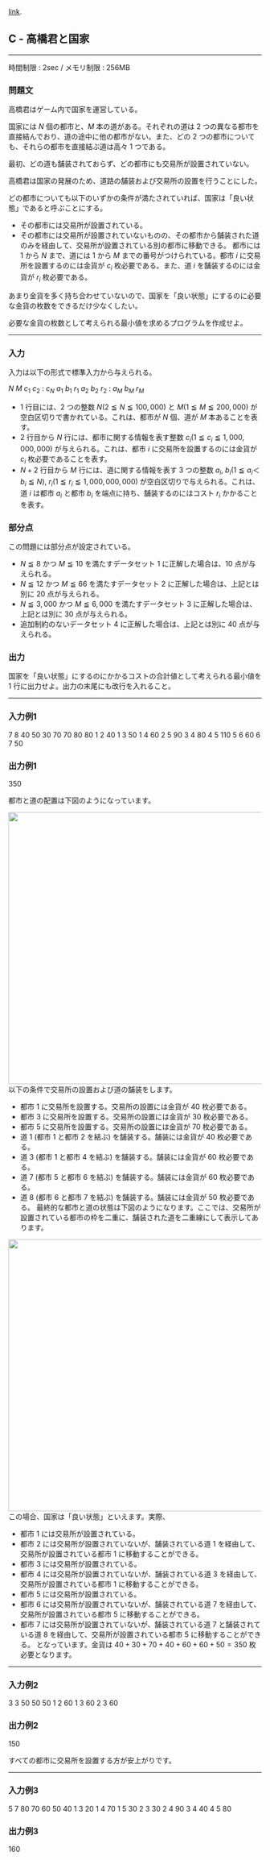[link](http://arc029.contest.atcoder.jp/tasks/arc029_3).

## C - 高橋君と国家

----------

時間制限 : 2sec / メモリ制限 : 256MB

### 問題文

高橋君はゲーム内で国家を運営している。

国家には $N$ 個の都市と、$M$ 本の道がある。それぞれの道は $2$ つの異なる都市を直接結んでおり、道の途中に他の都市がない。また、どの $2$ つの都市についても、それらの都市を直接結ぶ道は高々 $1$ つである。

最初、どの道も舗装されておらず、どの都市にも交易所が設置されていない。

高橋君は国家の発展のため、道路の舗装および交易所の設置を行うことにした。

どの都市についても以下のいずかの条件が満たされていれば、国家は「良い状態」であると呼ぶことにする。

* その都市には交易所が設置されている。
* その都市には交易所が設置されていないものの、その都市から舗装された道のみを経由して、交易所が設置されている別の都市に移動できる。
都市には $1$ から $N$ まで、道には $1$ から $M$ までの番号がつけられている。都市 $i$ に交易所を設置するのには金貨が $c_i$ 枚必要である。また、道 $i$ を舗装するのには金貨が $r_i$ 枚必要である。

あまり金貨を多く持ち合わせていないので、国家を「良い状態」にするのに必要な金貨の枚数をできるだけ少なくしたい。

必要な金貨の枚数として考えられる最小値を求めるプログラムを作成せよ。

----------

### 入力

入力は以下の形式で標準入力から与えられる。

>
$N$ $M$
$c_1$
$c_2$
:
$c_N$
$a_1$ $b_1$ $r_1$
$a_2$ $b_2$ $r_2$
:
$a_M$ $b_M$ $r_M$


* $1$ 行目には、$2$ つの整数 $N (2 ≦ N ≦ 100,000)$ と $M (1 ≦ M ≦ 200,000)$ が空白区切りで書かれている。これは、都市が $N$ 個、道が $M$ 本あることを表す。
* $2$ 行目から $N$ 行には、都市に関する情報を表す整数 $c_i (1 ≦ c_i ≦ 1,000,000,000)$ が与えられる。これは、都市 $i$ に交易所を設置するのには金貨が $c_i$ 枚必要であることを表す。
* $N+2$ 行目から $M$ 行には、道に関する情報を表す $3$ つの整数 $a_i$, $b_i (1 ≦ a_i ＜ b_i ≦ N)$, $r_i (1 ≦ r_i ≦ 1,000,000,000)$ が空白区切りで与えられる。これは、道 $i$ は都市 $a_i$ と都市 $b_i$ を端点に持ち、舗装するのにはコスト $r_i$ かかることを表す。
### 部分点

この問題には部分点が設定されている。

* $N ≦ 8$ かつ $M ≦ 10$ を満たすデータセット $1$ に正解した場合は、$10$ 点が与えられる。
* $N ≦ 12$ かつ $M ≦ 66$ を満たすデータセット $2$ に正解した場合は、上記とは別に $20$ 点が与えられる。
* $N ≦ 3,000$ かつ $M ≦ 6,000$ を満たすデータセット $3$ に正解した場合は、上記とは別に $30$ 点が与えられる。
* 追加制約のないデータセット $4$ に正解した場合は、上記とは別に $40$ 点が与えられる。
### 出力

国家を「良い状態」にするのにかかるコストの合計値として考えられる最小値を $1$ 行に出力せよ。出力の末尾にも改行を入れること。

----------

### 入力例1

>
7 8
40
50
30
70
70
80
80
1 2 40
1 3 50
1 4 60
2 5 90
3 4 80
4 5 110
5 6 60
6 7 50


### 出力例1

>
350


都市と道の配置は下図のようになっています。

<img src="/img/arc/029/3-1.png" width="540px">
</img>以下の条件で交易所の設置および道の舗装をします。

* 都市 $1$ に交易所を設置する。交易所の設置には金貨が $40$ 枚必要である。
* 都市 $3$ に交易所を設置する。交易所の設置には金貨が $30$ 枚必要である。
* 都市 $5$ に交易所を設置する。交易所の設置には金貨が $70$ 枚必要である。
* 道 $1$ (都市 $1$ と都市 $2$ を結ぶ) を舗装する。舗装には金貨が $40$ 枚必要である。
* 道 $3$ (都市 $1$ と都市 $4$ を結ぶ) を舗装する。舗装には金貨が $60$ 枚必要である。
* 道 $7$ (都市 $5$ と都市 $6$ を結ぶ) を舗装する。舗装には金貨が $60$ 枚必要である。
* 道 $8$ (都市 $6$ と都市 $7$ を結ぶ) を舗装する。舗装には金貨が $50$ 枚必要である。
最終的な都市と道の状態は下図のようになります。ここでは、交易所が設置されている都市の枠を二重に、舗装された道を二重線にして表示してあります。

<img src="/img/arc/029/3-2.png" width="540px">
</img>この場合、国家は「良い状態」といえます。実際、

* 都市 $1$ には交易所が設置されている。
* 都市 $2$ には交易所が設置されていないが、舗装されている道 $1$ を経由して、交易所が設置されている都市 $1$ に移動することができる。
* 都市 $3$ には交易所が設置されている。
* 都市 $4$ には交易所が設置されていないが、舗装されている道 $3$ を経由して、交易所が設置されている都市 $1$ に移動することができる。
* 都市 $5$ には交易所が設置されている。
* 都市 $6$ には交易所が設置されていないが、舗装されている道 $7$ を経由して、交易所が設置されている都市 $5$ に移動することができる。
* 都市 $7$ には交易所が設置されていないが、舗装されている道 $7$ と舗装されている道 $8$ を経由して、交易所が設置されている都市 $5$ に移動することができる。
となっています。金貨は $40 + 30 + 70 + 40 + 60 + 60 + 50 = 350$ 枚必要となります。

----------

### 入力例2

>
3 3
50
50
50
1 2 60
1 3 60
2 3 60


### 出力例2

>
150


すべての都市に交易所を設置する方が安上がりです。

----------

### 入力例3

>
5 7
80
70
60
50
40
1 3 20
1 4 70
1 5 30
2 3 30
2 4 90
3 4 40
4 5 80


### 出力例3

>
160


